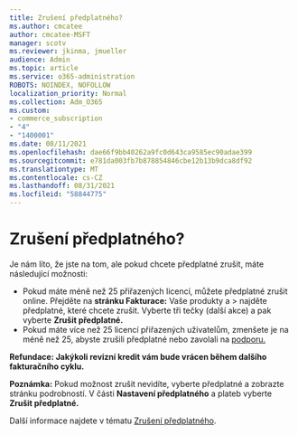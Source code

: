 ```yaml
---
title: Zrušení předplatného?
ms.author: cmcatee
author: cmcatee-MSFT
manager: scotv
ms.reviewer: jkinma, jmueller
audience: Admin
ms.topic: article
ms.service: o365-administration
ROBOTS: NOINDEX, NOFOLLOW
localization_priority: Normal
ms.collection: Adm_O365
ms.custom:
- commerce_subscription
- "4"
- "1400001"
ms.date: 08/11/2021
ms.openlocfilehash: dae66f9bb40262a9fc0d643ca9585ec90adae399
ms.sourcegitcommit: e781da003fb7b878854846cbe12b13b9dca8df92
ms.translationtype: MT
ms.contentlocale: cs-CZ
ms.lasthandoff: 08/31/2021
ms.locfileid: "58844775"
---
```

# <a name="canceling-your-subscription"></a>Zrušení předplatného?

Je nám líto, že jste na tom, ale pokud chcete předplatné zrušit, máte následující možnosti:
  
- Pokud máte méně než 25 přiřazených licencí, můžete předplatné zrušit online. Přejděte na **stránku Fakturace:** Vaše produkty a \> **[](https://go.microsoft.com/fwlink/p/?linkid=842054)** najděte předplatné, které chcete zrušit. Vyberte tři tečky (další akce) a pak vyberte **Zrušit předplatné.**
- Pokud máte více než 25 licencí přiřazených uživatelům, zmenšete je na méně než 25, abyste zrušili předplatné nebo zavolali na [podporu.](https://docs.microsoft.com/microsoft-365/business-video/get-help-support)
  
**Refundace: Jakýkoli revizní kredit vám bude vrácen během dalšího fakturačního cyklu.**

**Poznámka:** Pokud možnost zrušit nevidíte, vyberte předplatné a zobrazte stránku podrobností. V části **Nastavení předplatného** a plateb vyberte **Zrušit předplatné.**

Další informace najdete v tématu [Zrušení předplatného](https://docs.microsoft.com/microsoft-365/commerce/subscriptions/cancel-your-subscription).
